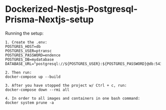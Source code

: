# Dockerized-Nestjs-Postgresql-Prisma-Nextjs-setup

Running the setup:

```
1. Create the .env:
POSTGRES_HOST=db
POSTGRES_USER=ptransc
POSTGRES_PASSWORD=endence
POSTGRES_DB=mydatabase
DATABASE_URL="postgresql://${POSTGRES_USER}:${POSTGRES_PASSWORD}@db:5432/${POSTGRES_DB}"

2. Then run:
docker-compose up --build

3. After you have stopped the project w/ Ctrl + c, run:
docker-compose down --rmi all

4. In order to all images and containers in one bash command:
docker system prune -a
